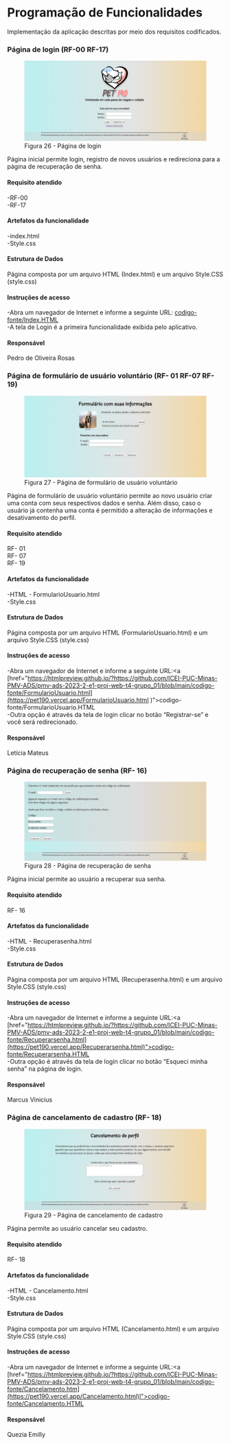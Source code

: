 # Programação de Funcionalidades

Implementação da aplicação descritas por meio dos requisitos codificados. 

### Página de login (RF-00 RF-17)
<figure> 
  <img src="https://github.com/ICEI-PUC-Minas-PMV-ADS/pmv-ads-2023-2-e1-proj-web-t4-grupo_01/blob/main/documentos/img/index1.png"
    <figcaption>Figura 26 - Página de login</figcaption>
</figure>

Página inicial permite login, registro de novos usuários e redireciona para a página de recuperação de senha. 

#### Requisito atendido
-RF-00 <br> 
-RF-17

#### Artefatos da funcionalidade
-index.html <br>
-Style.css 

#### Estrutura de Dados
Página composta por um arquivo HTML (Index.html) e um arquivo Style.CSS (style.css)

#### Instruções de acesso
-Abra um navegador de Internet e informe a seguinte URL: <a href="[https://htmlpreview.github.io/?https://github.com/ICEI-PUC-Minas-PMV-ADS/pmv-ads-2023-2-e1-proj-web-t4-grupo_01/blob/main/codigo-fonte/Index.htm](https://pet190.vercel.app/ )l">codigo-fonte/Index.HTML</a>
<br>
-A tela de Login é a primeira funcionalidade exibida pelo aplicativo. 

#### Responsável
Pedro de Oliveira Rosas

### Página de formulário de usuário voluntário (RF- 01 RF-07 RF- 19)
<figure> 
  <img src="https://github.com/ICEI-PUC-Minas-PMV-ADS/pmv-ads-2023-2-e1-proj-web-t4-grupo_01/blob/main/documentos/img/formusuario1.png"
    <figcaption>Figura 27 - Página de formulário de usuário voluntário</figcaption>
</figure>

Página de formulário de usuário voluntário permite ao novo usuário criar uma conta com seus respectivos dados e senha. Além disso, caso o usuário já contenha uma conta é permitido a alteração de informações e desativamento do perfil. 

#### Requisito atendido
RF- 01 <br>
RF- 07 <br>
RF- 19

#### Artefatos da funcionalidade
-HTML - FormularioUsuario.html <br> 
-Style.css 

#### Estrutura de Dados
Página composta por um arquivo HTML (FormularioUsuario.html) e um arquivo Style.CSS (style.css)

#### Instruções de acesso
-Abra um navegador de Internet e informe a seguinte URL:<a [href="https://htmlpreview.github.io/?https://github.com/ICEI-PUC-Minas-PMV-ADS/pmv-ads-2023-2-e1-proj-web-t4-grupo_01/blob/main/codigo-fonte/FormularioUsuario.html](https://pet190.vercel.app/FormularioUsuario.html   )">codigo-fonte/FormularioUsuario.HTML</a>
<br>
-Outra opção é através da tela de login clicar no botão “Registrar-se” e você será redirecionado. 

#### Responsável
Letícia Mateus

### Página de recuperação de senha (RF- 16) 
<figure> 
  <img src="https://github.com/ICEI-PUC-Minas-PMV-ADS/pmv-ads-2023-2-e1-proj-web-t4-grupo_01/blob/main/documentos/img/recuperasenha1.png"
    <figcaption>Figura 28 - Página de recuperação de senha</figcaption>
</figure>

Página inicial permite ao usuário a recuperar sua senha. 

#### Requisito atendido
RF- 16

#### Artefatos da funcionalidade
-HTML - Recuperasenha.html <br>
-Style.css 

#### Estrutura de Dados
Página composta por um arquivo HTML (Recuperasenha.html) e um arquivo Style.CSS (style.css)

#### Instruções de acesso

-Abra um navegador de Internet e informe a seguinte URL:<a [href="https://htmlpreview.github.io/?https://github.com/ICEI-PUC-Minas-PMV-ADS/pmv-ads-2023-2-e1-proj-web-t4-grupo_01/blob/main/codigo-fonte/Recuperarsenha.html](https://pet190.vercel.app/Recuperarsenha.html)">codigo-fonte/Recuperarsenha.HTML</a>
<br>
-Outra opção é através da tela de login clicar no botão “Esqueci minha senha” na página de login. 

#### Responsável
Marcus Vinicius

### Página de cancelamento de cadastro (RF- 18)
<figure> 
  <img src="https://github.com/ICEI-PUC-Minas-PMV-ADS/pmv-ads-2023-2-e1-proj-web-t4-grupo_01/blob/main/documentos/img/cancela1.png"
    <figcaption>Figura 29 - Página de cancelamento de cadastro</figcaption>
</figure>

Página permite ao usuário cancelar seu cadastro. 

#### Requisito atendido
RF- 18

#### Artefatos da funcionalidade
-HTML - Cancelamento.html <br>
-Style.css 

#### Estrutura de Dados
Página composta por um arquivo HTML (Cancelamento.html) e um arquivo Style.CSS (style.css)

#### Instruções de acesso
-Abra um navegador de Internet e informe a seguinte URL:<a [href="https://htmlpreview.github.io/?https://github.com/ICEI-PUC-Minas-PMV-ADS/pmv-ads-2023-2-e1-proj-web-t4-grupo_01/blob/main/codigo-fonte/Cancelamento.htm](https://pet190.vercel.app/Cancelamento.html)l">codigo-fonte/Cancelamento.HTML</a>

#### Responsável
Quezia Emilly



